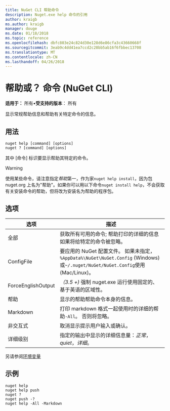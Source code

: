 ```yaml
---
title: NuGet CLI 帮助命令
description: Nuget.exe help 命令的引用
author: kraigb
ms.author: kraigb
manager: douge
ms.date: 01/18/2018
ms.topic: reference
ms.openlocfilehash: dbfc803e24c824d30e128d6e86cfa3c43660668f
ms.sourcegitcommit: 3eab9c4dd41ea7ccd2c28bb5ab16f6fbbec13708
ms.translationtype: MT
ms.contentlocale: zh-CN
ms.lasthandoff: 04/26/2018
---
```

# <a name="help-or--command-nuget-cli"></a>帮助或？ 命令 (NuGet CLI)

**适用于：** 所有&bullet;**受支持的版本**： 所有

显示常规帮助信息和帮助有关特定命令的信息。

## <a name="usage"></a>用法

```cli
nuget help [command] [options]
nuget ? [command] [options]
```

其中 [命令] 标识要显示帮助其特定的命令。

> [!Warning]
> 使用某些命令，请注意指定*帮助*第一，作为家`nuget help install`，因为包 nuget.org 上名为"帮助"。如果你可以用以下命令`nuget install help`，不会获取有关安装命令的帮助，但将改为安装名为帮助的程序包。

## <a name="options"></a>选项

| 选项 | 描述 |
| --- | --- |
| 全部 | 获取所有可用的命令; 帮助打印的详细的信息如果将给特定的命令被忽略。 |
| ConfigFile | 要应用的 NuGet 配置文件。 如果未指定， `%AppData%\NuGet\NuGet.Config` (Windows) 或`~/.nuget/NuGet/NuGet.Config`使用 (Mac/Linux)。|
| ForceEnglishOutput | *（3.5 +)* 强制 nuget.exe 运行使用固定的、 基于英语的区域性。 |
| 帮助 | 显示的帮助帮助命令本身的信息。 |
| Markdown | 打印 markdown 格式一起使用时的详细的帮助`-All`。 否则将忽略。 |
| 非交互式 | 取消显示提示用户输入或确认。 |
| 详细级别 | 指定的输出中显示的详细信息量：*正常*， *quiet*，*详细*。 |

另请参阅[环境变量](cli-ref-environment-variables.md)

## <a name="examples"></a>示例

```cli
nuget help
nuget help push
nuget ?
nuget push -?
nuget help -All -Markdown
```
